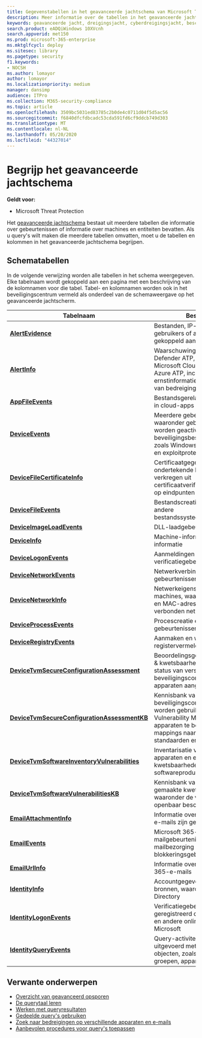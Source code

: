 ```yaml
---
title: Gegevenstabellen in het geavanceerde jachtschema van Microsoft Threat Protection
description: Meer informatie over de tabellen in het geavanceerde jachtschema om inzicht te krijgen in de gegevens waarop u zoekopdrachten voor bedreigingsjacht uitvoeren
keywords: geavanceerde jacht, dreigingsjacht, cyberdreigingsjacht, bescherming tegen microsoft-bedreigingen, microsoft 365, mtp, m365, zoeken, query, telemetrie, schemareferentie, kusto, tabel, gegevens
search.product: eADQiWindows 10XVcnh
search.appverid: met150
ms.prod: microsoft-365-enterprise
ms.mktglfcycl: deploy
ms.sitesec: library
ms.pagetype: security
f1.keywords:
- NOCSH
ms.author: lomayor
author: lomayor
ms.localizationpriority: medium
manager: dansimp
audience: ITPro
ms.collection: M365-security-compliance
ms.topic: article
ms.openlocfilehash: 3509bc5031ed83785c2b0de4c0711d04f5d5ac56
ms.sourcegitcommit: f6840dfcfdbcadc53cda591fd6cf9ddcb749d303
ms.translationtype: MT
ms.contentlocale: nl-NL
ms.lasthandoff: 05/20/2020
ms.locfileid: "44327014"
---
```

# <a name="understand-the-advanced-hunting-schema"></a>Begrijp het geavanceerde jachtschema

**Geldt voor:**
- Microsoft Threat Protection

Het [geavanceerde jachtschema](advanced-hunting-overview.md) bestaat uit meerdere tabellen die informatie over gebeurtenissen of informatie over machines en entiteiten bevatten. Als u query's wilt maken die meerdere tabellen omvatten, moet u de tabellen en kolommen in het geavanceerde jachtschema begrijpen.

## <a name="schema-tables"></a>Schematabellen

In de volgende verwijzing worden alle tabellen in het schema weergegeven. Elke tabelnaam wordt gekoppeld aan een pagina met een beschrijving van de kolomnamen voor die tabel. Tabel- en kolomnamen worden ook in het beveiligingscentrum vermeld als onderdeel van de schemaweergave op het geavanceerde jachtscherm.

| Tabelnaam | Beschrijving |
|------------|-------------|
| **[AlertEvidence](advanced-hunting-alertevidence-table.md)** | Bestanden, IP-adressen, URL's, gebruikers of apparaten die zijn gekoppeld aan waarschuwingen |
| **[AlertInfo](advanced-hunting-alertinfo-table.md)** | Waarschuwingen van Microsoft Defender ATP, Office 365 ATP, Microsoft Cloud App Security en Azure ATP, inclusief ernstinformatie en categorisering van bedreigingen  |
| **[AppFileEvents](advanced-hunting-appfileevents-table.md)** | Bestandsgerelateerde activiteiten in cloud-apps en -services |
| **[DeviceEvents](advanced-hunting-deviceevents-table.md)** | Meerdere gebeurtenistypen, waaronder gebeurtenissen die worden geactiveerd door beveiligingsbesturingselementen zoals Windows Defender Antivirus en exploitprotection |
| **[DeviceFileCertificateInfo](advanced-hunting-DeviceFileCertificateInfo-table.md)** | Certificaatgegevens van ondertekende bestanden verkregen uit certificaatverificatiegebeurtenissen op eindpunten |
| **[DeviceFileEvents](advanced-hunting-devicefileevents-table.md)** | Bestandscreatie, wijziging en andere bestandssysteemgebeurtenissen |
| **[DeviceImageLoadEvents](advanced-hunting-deviceimageloadevents-table.md)** | DLL-laadgebeurtenissen |
| **[DeviceInfo](advanced-hunting-deviceinfo-table.md)** | Machine-informatie, inclusief OS-informatie |
| **[DeviceLogonEvents](advanced-hunting-devicelogonevents-table.md)** | Aanmeldingen en andere verificatiegebeurtenissen |
| **[DeviceNetworkEvents](advanced-hunting-devicenetworkevents-table.md)** | Netwerkverbinding en gerelateerde gebeurtenissen |
| **[DeviceNetworkInfo](advanced-hunting-devicenetworkinfo-table.md)** | Netwerkeigenschappen van machines, waaronder adapters, IP- en MAC-adressen, evenals verbonden netwerken en domeinen |
| **[DeviceProcessEvents](advanced-hunting-deviceprocessevents-table.md)** | Procescreatie en gerelateerde gebeurtenissen |
| **[DeviceRegistryEvents](advanced-hunting-deviceregistryevents-table.md)** | Aanmaken en wijzigen van registervermeldingen |
| **[DeviceTvmSecureConfigurationAssessment](advanced-hunting-devicetvmsecureconfigurationassessment-table.md)** | Beoordelingsgebeurtenissen voor & kwetsbaarheidsbeheer, die de status van verschillende beveiligingsconfiguraties op apparaten aangeven |
| **[DeviceTvmSecureConfigurationAssessmentKB](advanced-hunting-devicetvmsecureconfigurationassessmentkb-table.md)** | Kennisbank van verschillende beveiligingsconfiguraties die worden gebruikt door Threat & Vulnerability Management om apparaten te beoordelen; omvat mappings naar verschillende standaarden en benchmarks  |
| **[DeviceTvmSoftwareInventoryVulnerabilities](advanced-hunting-devicetvmsoftwareinventoryvulnerabilities-table.md)** | Inventarisatie van software op apparaten en eventuele bekende kwetsbaarheden in deze softwareproducten |
| **[DeviceTvmSoftwareVulnerabilitiesKB](advanced-hunting-devicetvmsoftwarevulnerabilitieskb-table.md)** | Kennisbank van openbaar gemaakte kwetsbaarheden, waaronder de vraag of exploitcode openbaar beschikbaar is |
| **[EmailAttachmentInfo](advanced-hunting-emailattachmentinfo-table.md)** | Informatie over bestanden die aan e-mails zijn gekoppeld |
| **[EmailEvents](advanced-hunting-emailevents-table.md)** | Microsoft 365-e-mailgebeurtenissen, waaronder e-mailbezorging en blokkeringsgebeurtenissen |
| **[EmailUrlInfo](advanced-hunting-emailurlinfo-table.md)** | Informatie over URL's op Microsoft 365-e-mails |
| **[IdentityInfo](advanced-hunting-identityinfo-table.md)** | Accountgegevens uit verschillende bronnen, waaronder Azure Active Directory |
| **[IdentityLogonEvents](advanced-hunting-identitylogonevents-table.md)** | Verificatiegebeurtenissen die zijn geregistreerd door Active Directory en andere onlineservices van Microsoft |
| **[IdentityQueryEvents](advanced-hunting-identityqueryevents-table.md)** | Query-activiteiten die worden uitgevoerd met Active Directory-objecten, zoals gebruikers, groepen, apparaten en domeinen |




## <a name="related-topics"></a>Verwante onderwerpen
- [Overzicht van geavanceerd opsporen](advanced-hunting-overview.md)
- [De querytaal leren](advanced-hunting-query-language.md)
- [Werken met queryresultaten](advanced-hunting-query-results.md)
- [Gedeelde query's gebruiken](advanced-hunting-shared-queries.md)
- [Zoek naar bedreigingen op verschillende apparaten en e-mails](advanced-hunting-query-emails-devices.md)
- [Aanbevolen procedures voor query's toepassen](advanced-hunting-best-practices.md)
